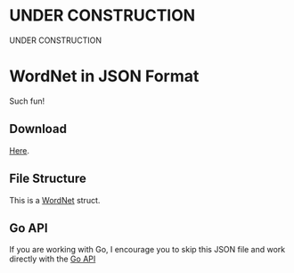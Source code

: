 UNDER CONSTRUCTION
==================

UNDER CONSTRUCTION

WordNet in JSON Format
======================

Such fun!

Download
--------

[Here](https://dl.dropboxusercontent.com/u/20957649/wordnet/wordnet.json.gz).

File Structure
--------------

This is a [WordNet](https://godoc.org/github.com/fluhus/gostuff/nlp/wordnet#WordNet)
struct.

Go API
------

If you are working with Go, I encourage you to skip this JSON file and work
directly with the [Go API](https://godoc.org/github.com/fluhus/gostuff/nlp/wordnet)

